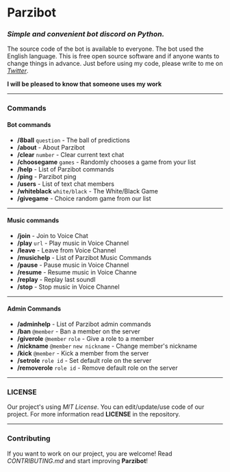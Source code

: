 # Parzibot

### _Simple and convenient bot discord on Python._

The source code of the bot is available to everyone. The bot used the English language. This is free open source
software and if anyone wants to change things in advance. Just before using my code, please write to me
on _[Twitter](https://twitter.com/merive_)_.

**I will be pleased to know that someone uses my work**

___

### Commands

#### **Bot commands**

- **/8ball** `question` - The ball of predictions
- **/about** - About Parzibot
- **/clear** `number` - Clear current text chat
- **/choosegame** `games` - Randomly chooses a game from your list
- **/help** - List of Parzibot commands
- **/ping** - Parzibot ping
- **/users** - List of text chat members
- **/whiteblack** `white/black` - The White/Black Game
- **/givegame** - Choice random game from our list

 ___

#### **Music commands**

 - **/join** - Join to Voice Chat
 - **/play** `url` - Play music in Voice Channel
 - **/leave** - Leave from Voice Channel
 - **/musichelp** - List of Parzibot Music Commands
 - **/pause** - Pause music in Voice Channel
 - **/resume** - Resume music in Voice Channe
 - **/replay** - Replay last soundl
 - **/stop** - Stop music in Voice Channel

 ___

#### **Admin Commands**

- **/adminhelp** - List of Parzibot admin commands
- **/ban** `@member` - Ban a member on the server
- **/giverole** `@member` `role` - Give a role to a member
- **/nickname** `@member` `new nickname` - Change member\'s nickname
- **/kick** `@member` - Kick a member from the server
- **/setrole** `role id` - Set default role on the server
- **/removerole** `role id` - Remove default role on the server

___

### LICENSE

Our project's using _MIT License_. You can edit/update/use code of our project. For more information read
**LICENSE** in the repository.

___

### Contributing

If you want to work on our project, you are welcome! Read _CONTRIBUTING.md_ and start improving **Parzibot**!

